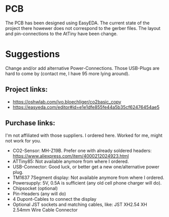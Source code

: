 # PCB
The PCB has been designed using EasyEDA. The current state of the project there howewer does not
correspond to the gerber files. The layout and pin-connections to the AtTiny have been change.

# Suggestions
Change and/or add alternative Power-Connections. Those USB-Plugs are hard to come by (contact me, I have 95 more lying around).

## Project links:
  - https://oshwlab.com/ivo.bloechliger/co2basic_copy
  - https://easyeda.com/editor#id=e1e1dfe855fe44a5b35cf62476454ae5

## Purchase links:
I'm not affiliated with those suppliers. I ordered here. Worked for me, might not work for you.
  - CO2-Sensor: MH-Z19B. Prefer one with already soldered headers: https://www.aliexpress.com/item/4000212024923.html
  - ATTiny85: Not available anymore from where I ordered. 
  - USB-Connector: Good luck, or better get a new one/alternative power plug.
  - TM1637 7Segment display: Not available anymore from where I ordered.
  - Powersupply: 5V, 0.5A is sufficient (any old cell phone charger will do).
  - Chipsocket (optional)
  - Pin-Headers (any will do)
  - 4 Dupont-Cables to connect the display
  - Optional JST sockets and matching cables, like: JST XH2.54 XH 2.54mm Wire Cable Connector



